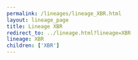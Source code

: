```yaml
---
permalink: /lineages/lineage_XBR.html
layout: lineage_page
title: Lineage XBR
redirect_to: ../lineage.html?lineage=XBR
lineage: XBR
children: ['XBR']
---
```

